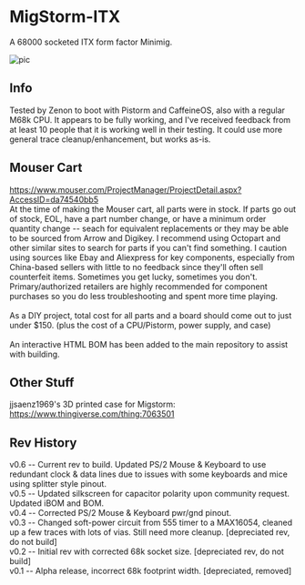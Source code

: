 # MigStorm-ITX
A 68000 socketed ITX form factor Minimig.

![pic](pic.png)

## Info
Tested by Zenon to boot with Pistorm and CaffeineOS, also with a regular M68k CPU. It appears to be fully working, and I've received feedback from at least 10 people that it is working well in their testing. It could use more general trace cleanup/enhancement, but works as-is.

## Mouser Cart
https://www.mouser.com/ProjectManager/ProjectDetail.aspx?AccessID=da74540bb5 \
At the time of making the Mouser cart, all parts were in stock. If parts go out of stock, EOL, have a part number change, or have a minimum order quantity change -- seach for equivalent replacements or they may be able to be sourced from Arrow and Digikey. I recommend using Octopart and other similar sites to search for parts if you can't find something. I caution using sources like Ebay and Aliexpress for key components, especially from China-based sellers with little to no feedback since they'll often sell counterfeit items. Sometimes you get lucky, sometimes you don't. Primary/authorized retailers are highly recommended for component purchases so you do less troubleshooting and spent more time playing. \
\
As a DIY project, total cost for all parts and a board should come out to just under $150. (plus the cost of a CPU/Pistorm, power supply, and case) \
\
An interactive HTML BOM has been added to the main repository to assist with building.

## Other Stuff
jjsaenz1969's 3D printed case for Migstorm: https://www.thingiverse.com/thing:7063501

## Rev History
v0.6 -- Current rev to build. Updated PS/2 Mouse & Keyboard to use redundant clock & data lines due to issues with some keyboards and mice using splitter style pinout. \
v0.5 -- Updated silkscreen for capacitor polarity upon community request. Updated iBOM and BOM. \
v0.4 -- Corrected PS/2 Mouse & Keyboard pwr/gnd pinout. \
v0.3 -- Changed soft-power circuit from 555 timer to a MAX16054, cleaned up a few traces with lots of vias. Still need more cleanup. [depreciated rev, do not build] \
v0.2 -- Initial rev with corrected 68k socket size. [depreciated rev, do not build] \
v0.1 -- Alpha release, incorrect 68k footprint width. [depreciated, removed]

